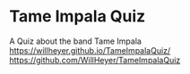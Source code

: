 # Tame Impala Quiz
A Quiz about the band Tame Impala
https://willheyer.github.io/TameImpalaQuiz/
https://github.com/WillHeyer/TameImpalaQuiz
